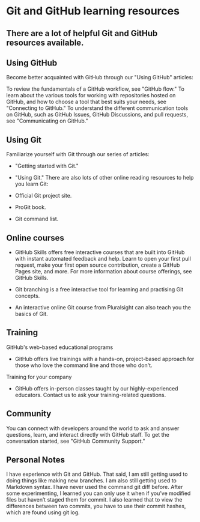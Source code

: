# Git and GitHub learning resources
## There are a lot of helpful Git and GitHub resources available.

## Using GitHub
Become better acquainted with GitHub through our "Using GitHub" articles:

To review the fundamentals of a GitHub workflow, see "GitHub flow."
To learn about the various tools for working with repositories hosted on GitHub, and how to choose a tool that best suits your needs, see "Connecting to GitHub."
To understand the different communication tools on GitHub, such as GitHub Issues, GitHub Discussions, and pull requests, see "Communicating on GitHub."

## Using Git
Familiarize yourself with Git through our series of articles:

- "Getting started with Git."
- "Using Git."
There are also lots of other online reading resources to help you learn Git:

- Official Git project site.
- ProGit book.
- Git command list.

## Online courses
- GitHub Skills offers free interactive courses that are built into GitHub with instant automated feedback and help. Learn to open your first pull request, make your first open source contribution, create a GitHub Pages site, and more. For more information about course offerings, see GitHub Skills.

- Git branching is a free interactive tool for learning and practising Git concepts.

- An interactive online Git course from Pluralsight can also teach you the basics of Git.

## Training
GitHub's web-based educational programs
- GitHub offers live trainings with a hands-on, project-based approach for those who love the command line and those who don't.

Training for your company
- GitHub offers in-person classes taught by our highly-experienced educators. Contact us to ask your training-related questions.

## Community
You can connect with developers around the world to ask and answer questions, learn, and interact directly with GitHub staff. To get the conversation started, see "GitHub Community Support."
## Personal Notes
I have experience with Git and GitHub. That said, I am still getting used to doing things like making new branches.
I am also still getting used to Markdown syntax.
I have never used the command git diff before. After some experimenting, I learned you can only use it when if you’ve modified files but haven’t staged them for commit.
I also learned that to view the differences between two commits, you have to use their commit hashes, which are found using git log.
